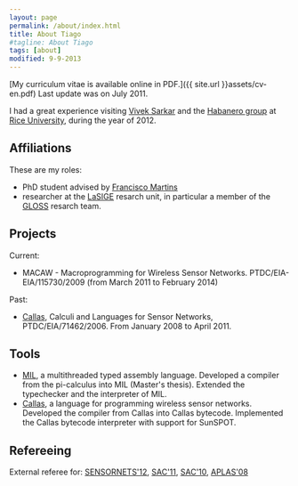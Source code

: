 ```yaml
---
layout: page
permalink: /about/index.html
title: About Tiago
#tagline: About Tiago
tags: [about]
modified: 9-9-2013
---
```


[My curriculum vitae is available online in PDF.]({{ site.url }}assets/cv-en.pdf) Last update was on
July 2011.

I had a great experience visiting [Vivek Sarkar] and the [Habanero group] at
[Rice University], during the year of 2012.

## Affiliations

These are my roles:
    
 * PhD student advised by [Francisco Martins]
 * researcher at the [LaSIGE] resarch unit, in particular a member of
   the [GLOSS] resarch team.

## Projects
    
Current:
  
  * MACAW - Macroprogramming for Wireless Sensor Networks.
    PTDC/EIA-EIA/115730/2009 (from March 2011 to February 2014)

Past:

  *	[Callas], Calculi and Languages for Sensor Networks,
	PTDC/EIA/71462/2006. From January 2008 to April 2011.

## Tools

  * [MIL], a multithreaded typed assembly language. Developed a compiler
    from the pi-calculus into MIL (Master's thesis). Extended
    the typechecker and the interpreter of MIL.
  * [Callas], a language for programming wireless sensor networks. Developed
    the compiler from Callas into Callas bytecode. Implemented the Callas
    bytecode interpreter with support for SunSPOT.

## Refereeing

External referee for: [SENSORNETS'12], [SAC'11], [SAC'10], [APLAS'08]

[Rice University]: http://rice.edu/
[SENSORNETS'12]: http://www.sensornets.org/
[APLAS'08]: http://research.microsoft.com/en-us/um/people/grama/APLAS2008/
[SAC'11]: http://www.acm.org/conferences/sac/sac2011/
[SAC'10]: http://www.acm.org/conferences/sac/sac2010/
[Callas]: http://www.dcc.fc.up.pt/callas/
[MIL]: http://gloss.di.fc.ul.pt/?q=node/60
[GLOSS]: http://gloss.di.fc.ul.pt
[LaSIGE]: http://lasige.di.fc.ul.pt/
[Francisco Martins]: http://homepages.di.fc.ul.pt/~fmartins/
[Vivek Sarkar]:  http://www.cs.rice.edu/~vsarkar/
[Habanero group]: http://habanero.rice.edu/

